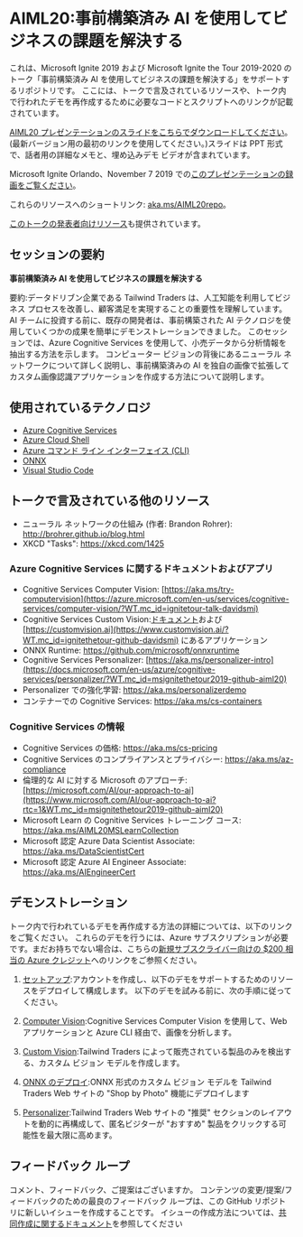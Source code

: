 # <a name="aiml20-using-pre-built-ai-to-solve-business-challenges"></a>AIML20:事前構築済み AI を使用してビジネスの課題を解決する

これは、Microsoft Ignite 2019 および Microsoft Ignite the Tour 2019-2020 のトーク「事前構築済み AI を使用してビジネスの課題を解決する」をサポートするリポジトリです。 ここには、トークで言及されているリソースや、トーク内で行われたデモを再作成するために必要なコードとスクリプトへのリンクが記載されています。

[AIML20 プレゼンテーションのスライドをこちらでダウンロードしてください](presentations.md)。 (最新バージョン用の最初のリンクを使用してください。)スライドは PPT 形式で、話者用の詳細なメモと、埋め込みデモ ビデオが含まれています。

Microsoft Ignite Orlando、November 7 2019 での[このプレゼンテーションの録画をご覧ください](https://myignite.techcommunity.microsoft.com/sessions/82987?source=sessions)。

これらのリソースへのショートリンク: [aka.ms/AIML20repo](https://aka.ms/AIML20repo)。 

[このトークの発表者向けリソース](README-Presenters.md)も提供されています。

## <a name="session-abstract"></a>セッションの要約

**事前構築済み AI を使用してビジネスの課題を解決する**

要約:データドリブン企業である Tailwind Traders は、人工知能を利用してビジネス プロセスを改善し、顧客満足を実現することの重要性を理解しています。 AI チームに投資する前に、既存の開発者は、事前構築された AI テクノロジを使用していくつかの成果を簡単にデモンストレーションできました。 このセッションでは、Azure Cognitive Services を使用して、小売データから分析情報を抽出する方法を示します。 コンピューター ビジョンの背後にあるニューラル ネットワークについて詳しく説明し、事前構築済みの AI を独自の画像で拡張してカスタム画像認識アプリケーションを作成する方法について説明します。

## <a name="technologies-used"></a>使用されているテクノロジ

* [Azure Cognitive Services](https://docs.microsoft.com/en-us/azure/cognitive-services/?WT.mc_id=msignitethetour2019-github-aiml20)
* [Azure Cloud Shell](https://docs.microsoft.com/en-us/azure/cloud-shell/overview?WT.mc_id=msignitethetour2019-github-aiml20)
* [Azure コマンド ライン インターフェイス (CLI)](https://docs.microsoft.com/en-us/cli/azure/?view=azure-cli-latest?WT.mc_id=msignitethetour2019-github-aiml20)
* [ONNX](https://github.com/onnx/onnx)
* [Visual Studio Code](https://code.visualstudio.com/)

## <a name="other-resources-mentioned-in-talk"></a>トークで言及されている他のリソース

* ニューラル ネットワークの仕組み (作者: Brandon Rohrer): http://brohrer.github.io/blog.html
* XKCD "Tasks": https://xkcd.com/1425

### <a name="azure-cognitive-services-docs-and-apps"></a>Azure Cognitive Services に関するドキュメントおよびアプリ

* Cognitive Services Computer Vision: [https://aka.ms/try-computervision](https://azure.microsoft.com/en-us/services/cognitive-services/computer-vision/?WT.mc_id=ignitetour-talk-davidsmi)  
* Cognitive Services Custom Vision:[ドキュメント](https://docs.microsoft.com/en-us/azure/cognitive-services/custom-vision-service/?WT.mc_id=ignitethetour-github-davidsmi)および [https://customvision.ai](https://www.customvision.ai/?WT.mc_id=ignitethetour-github-davidsmi) にあるアプリケーション
* ONNX Runtime: https://github.com/microsoft/onnxruntime
* Cognitive Services Personalizer: [https://aka.ms/personalizer-intro](https://docs.microsoft.com/en-us/azure/cognitive-services/personalizer/?WT.mc_id=msignitethetour2019-github-aiml20)
* Personalizer での強化学習: https://aka.ms/personalizerdemo
* コンテナーでの Cognitive Services: https://aka.ms/cs-containers

### <a name="cognitive-services-information"></a>Cognitive Services の情報

* Cognitive Services の価格: https://aka.ms/cs-pricing 
* Cognitive Services のコンプライアンスとプライバシー: https://aka.ms/az-compliance
* 倫理的な AI に対する Microsoft のアプローチ: [https://microsoft.com/AI/our-approach-to-ai](https://www.microsoft.com/AI/our-approach-to-ai?rtc=1&WT.mc_id=msignitethetour2019-github-aiml20)
* Microsoft Learn の Cognitive Services トレーニング コース: https://aka.ms/AIML20MSLearnCollection
* Microsoft 認定 Azure Data Scientist Associate: https://aka.ms/DataScientistCert 
* Microsoft 認定 Azure AI Engineer Associate: https://aka.ms/AIEngineerCert

## <a name="demonstrations"></a>デモンストレーション

トーク内で行われているデモを再作成する方法の詳細については、以下のリンクをご覧ください。 これらのデモを行うには、Azure サブスクリプションが必要です。まだお持ちでない場合は、こちらの[新規サブスクライバー向けの $200 相当の Azure クレジット](https://aka.ms/azure-free-credits)へのリンクをご参照ください。

1. [セットアップ](DEMO%20Setup.md):アカウントを作成し、以下のデモをサポートするためのリソースをデプロイして構成します。 以下のデモを試みる前に、次の手順に従ってください。

1. [Computer Vision](DEMO%20Computer%20Vision.md):Cognitive Services Computer Vision を使用して、Web アプリケーションと Azure CLI 経由で、画像を分析します。

1. [Custom Vision](DEMO%20Custom%20Vision.md):Tailwind Traders によって販売されている製品のみを検出する、カスタム ビジョン モデルを作成します。

1. [ONNX のデプロイ](DEMO%20ONNX%20deployment.md):ONNX 形式のカスタム ビジョン モデルを Tailwind Traders Web サイトの "Shop by Photo" 機能にデプロイします

1. [Personalizer](DEMO%20Personalizer.md):Tailwind Traders Web サイトの "推奨" セクションのレイアウトを動的に再構成して、匿名ビジターが "おすすめ" 製品をクリックする可能性を最大限に高めます。

## <a name="feedback-loop"></a>フィードバック ループ

コメント、フィードバック、ご提案はございますか。 コンテンツの変更/提案/フィードバックのための最良のフィードバック ループは、この GitHub リポジトリに新しいイシューを作成することです。 イシューの作成方法については、[共同作成に関するドキュメント](https://github.com/microsoft/ignite-learning-paths/blob/master/contributing.md)を参照してください
